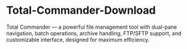 # Total-Commander-Download
Total Commander — a powerful file management tool with dual-pane navigation, batch operations, archive handling, FTP/SFTP support, and customizable interface, designed for maximum efficiency.
